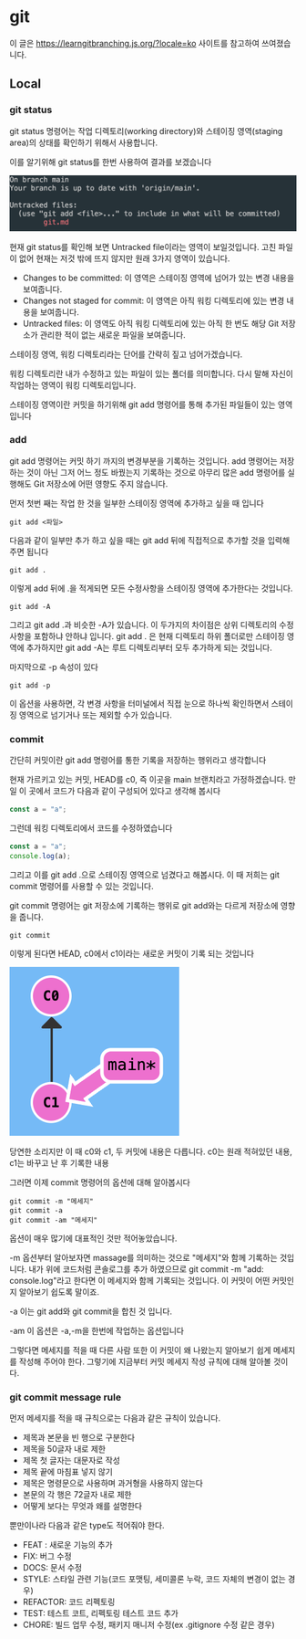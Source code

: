 # git

이 글은 https://learngitbranching.js.org/?locale=ko 사이트를 참고하여 쓰여졌습니다.

## Local

### git status

git status 명령어는 작업 디렉토리(working directory)와 스테이징 영역(staging area)의 상태를 확인하기 위해서 사용합니다.

이를 알기위해 git status를 한번 사용하여 결과를 보겠습니다

![gitStatus](./img/gitstatus.png)

현재 git status를 확인해 보면 Untracked file이라는 영역이 보일것입니다. 고친 파일이 없어 현재는 저것 밖에 뜨지 않지만 원래 3가지 영역이 있습니다.

- Changes to be committed: 이 영역은 스테이징 영역에 넘어가 있는 변경 내용을 보여줍니다.
- Changes not staged for commit: 이 영역은 아직 워킹 디렉토리에 있는 변경 내용을 보여줍니다.
- Untracked files: 이 영역도 아직 워킹 디렉토리에 있는 아직 한 번도 해당 Git 저장소가 관리한 적이 없는 새로운 파일을 보여줍니다.

스테이징 영역, 워킹 디렉토리라는 단어를 간략히 짚고 넘어가겠습니다.

워킹 디렉토리란 내가 수정하고 있는 파일이 있는 폴더를 의미합니다. 다시 말해 자신이 작업하는 영역이 워킹 디렉토리입니다.

스테이징 영역이란 커밋을 하기위해 git add 명령어를 통해 추가된 파일들이 있는 영역입니다

### add

git add 명령어는 커밋 하기 까지의 변경부분을 기록하는 것입니다.
add 명령어는 저장하는 것이 아닌 그저 어느 정도 바꿨는지 기록하는 것으로 아무리 많은 add 명령어를 실행해도 Git 저장소에 어떤 영향도 주지 않습니다.

먼저 첫번 째는 작업 한 것을 일부한 스테이징 영역에 추가하고 싶을 때 입니다

    git add <파일>

다음과 같이 일부만 추가 하고 싶을 때는 git add 뒤에 직접적으로 추가할 것을 입력해 주면 됩니다

    git add .

이렇게 add 뒤에 .을 적게되면 모든 수정사항을 스테이징 영역에 추가한다는 것입니다.

    git add -A

그리고 git add .과 비슷한 -A가 있습니다. 이 두가지의 차이점은 상위 디렉토리의 수정사항을 포함하냐 안하냐 입니다.
git add . 은 현재 디렉토리 하위 폴더로만 스테이징 영역에 추가하지만 git add -A는 루트 디렉토리부터 모두 추가하게 되는 것입니다.

마지막으로 -p 속성이 있다

    git add -p

이 옵션을 사용하면, 각 변경 사항을 터미널에서 직접 눈으로 하나씩 확인하면서 스테이징 영역으로 넘기거나 또는 제외할 수가 있습니다.

### commit

간단히 커밋이란 git add 명령어를 통한 기록을 저장하는 행위라고 생각합니다

현재 가르키고 있는 커밋, HEAD를 c0, 즉 이곳을 main 브랜치라고 가정하겠습니다. 만일 이 곳에서 코드가 다음과 같이 구성되어 있다고 생각해 봅시다

```js
const a = "a";
```

그런데 워킹 디렉토리에서 코드를 수정하였습니다

```js
const a = "a";
console.log(a);
```

그리고 이를 git add .으로 스테이징 영역으로 넘겼다고 해봅시다. 이 때 저희는 git commit 명령어를 사용할 수 있는 것입니다.

git commit 명령어는 git 저장소에 기록하는 행위로 git add와는 다르게 저장소에 영향을 줍니다.

    git commit

이렇게 된다면 HEAD, c0에서 c1이라는 새로운 커밋이 기록 되는 것입니다

![gitcommit](./img/gitcommit.png)

당연한 소리지만 이 때 c0와 c1, 두 커밋에 내용은 다릅니다. c0는 원래 적혀있던 내용, c1는 바꾸고 난 후 기록한 내용

그러면 이제 commit 명령어의 옵션에 대해 알아봅시다

    git commit -m "메세지"
    git commit -a
    git commit -am "메세지"

옵션이 매우 많기에 대표적인 것만 적어놓았습니다.

-m 옵션부터 알아보자면 massage를 의미하는 것으로 "메세지"와 함께 기록하는 것입니다. 내가 위에 코드처럼 콘솔로그를 추가 하였으므로
git commit -m "add: console.log"라고 한다면 이 메세지와 함께 기록되는 것입니다. 이 커밋이 어떤 커밋인지 알아보기 쉽도록 말이죠.

-a 이는 git add와 git commit을 합친 것 입니다.

-am 이 옵션은 -a,-m을 한번에 작업하는 옵션입니다

그렇다면 메세지를 적을 때 다른 사람 또한 이 커밋이 왜 나왔는지 알아보기 쉽게 메세지를 작성해 주어야 한다. 그렇기에 지금부터 커밋 메세지 작성 규칙에 대해 알아볼 것이다.

### git commit message rule

먼저 메세지를 적을 때 규칙으로는 다음과 같은 규칙이 있습니다.

- 제목과 본문을 빈 행으로 구분한다
- 제목을 50글자 내로 제한
- 제목 첫 글자는 대문자로 작성
- 제목 끝에 마침표 넣지 않기
- 제목은 명령문으로 사용하며 과거형을 사용하지 않는다
- 본문의 각 행은 72글자 내로 제한
- 어떻게 보다는 무엇과 왜를 설명한다

뿐만이나라 다음과 같은 type도 적어줘야 한다.

- FEAT : 새로운 기능의 추가
- FIX: 버그 수정
- DOCS: 문서 수정
- STYLE: 스타일 관련 기능(코드 포맷팅, 세미콜론 누락, 코드 자체의 변경이 없는 경우)
- REFACTOR: 코드 리펙토링
- TEST: 테스트 코트, 리펙토링 테스트 코드 추가
- CHORE: 빌드 업무 수정, 패키지 매니저 수정(ex .gitignore 수정 같은 경우)

